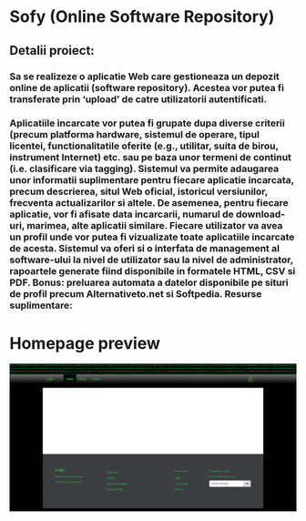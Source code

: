 
# Sofy (Online Software Repository)

## Detalii proiect:
### Sa se realizeze o aplicatie Web care gestioneaza un depozit online de aplicatii (software repository). Acestea vor putea fi transferate prin ‘upload’ de catre utilizatorii autentificati. 
### Aplicatiile incarcate vor putea fi grupate dupa diverse criterii (precum platforma hardware, sistemul de operare, tipul licentei, functionalitatile oferite (e.g., utilitar, suita de birou, instrument Internet) etc. sau pe baza unor termeni de continut (i.e. clasificare via tagging). Sistemul va permite adaugarea unor informatii suplimentare pentru fiecare aplicatie incarcata, precum descrierea, situl Web oficial, istoricul versiunilor, frecventa actualizarilor si altele. De asemenea, pentru fiecare aplicatie, vor fi afisate data incarcarii, numarul de download-uri, marimea, alte aplicatii similare. Fiecare utilizator va avea un profil unde vor putea fi vizualizate toate aplicatiile incarcate de acesta. Sistemul va oferi si o interfata de management al software-ului la nivel de utilizator sau la nivel de administrator, rapoartele generate fiind disponibile in formatele HTML, CSV si PDF. Bonus: preluarea automata a datelor disponibile pe situri de profil precum Alternativeto.net si Softpedia. Resurse suplimentare:


# Homepage preview
![alt text](https://github.com/simonaionelagrigoras/sofy/blob/master/documentation/first-design-attempt.png)
